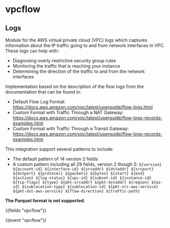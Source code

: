 # vpcflow

## Logs

Module for the AWS virtual private cloud (VPC) logs which captures information
about the IP traffic going to and from network interfaces in VPC. These logs can
help with:

* Diagnosing overly restrictive security group rules
* Monitoring the traffic that is reaching your instance
* Determining the direction of the traffic to and from the network interfaces

Implementation based on the description of the flow logs from the
documentation that can be found in:

* Default Flow Log Format: https://docs.aws.amazon.com/vpc/latest/userguide/flow-logs.html
* Custom Format with Traffic Through a NAT Gateway: https://docs.aws.amazon.com/vpc/latest/userguide/flow-logs-records-examples.html
* Custom Format with Traffic Through a Transit Gateway:
  https://docs.aws.amazon.com/vpc/latest/userguide/flow-logs-records-examples.html

This integration support several patterns to include:
* The default pattern of 14 version 2 fields
* A custom pattern including all 29 fields, version 2 though 5: `${version} ${account-id} ${interface-id} ${srcaddr} ${dstaddr} ${srcport} ${dstport} ${protocol} ${packets} ${bytes} ${start} ${end} ${action} ${log-status} ${vpc-id} ${subnet-id} ${instance-id} ${tcp-flags} ${type} ${pkt-srcaddr} ${pkt-dstaddr} ${region} ${az-id} ${sublocation-type} ${sublocation-id} ${pkt-src-aws-service} ${pkt-dst-aws-service} ${flow-direction} ${traffic-path}`

**The Parquet format is not supported.**

{{fields "vpcflow"}}

{{event "vpcflow"}}
